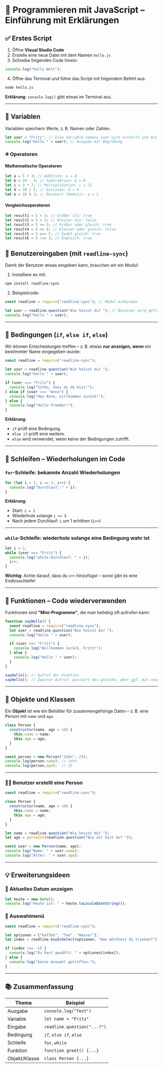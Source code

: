 # 📘 Programmieren mit JavaScript – Einführung mit Erklärungen

## ✅ Erstes Script

1. Öffne **Visual Studio Code**
2. Erstelle eine neue Datei mit dem Namen `hello.js`
3. Schreibe folgenden Code hinein:

```javascript
console.log("Hallo Welt");
```

4. Öffne das Terminal und führe das Script mit folgendem Befehl aus:

```bash
node hello.js
```

**Erklärung**: `console.log()` gibt etwas im Terminal aus.

---

## 🧠 Variablen

Variablen speichern Werte, z. B. Namen oder Zahlen.

```javascript
let user = "Fritz"; // Eine Variable namens user wird erstellt und mit dem Namen Fritz belegt
console.log("Hallo " + user); // Ausgabe mit Begrüßung
```
### ➕ Operatoren

#### Mathematische Operatoren

```javascript
let a = 5 + 3; // Addition: a = 8
let b = 10 - 4; // Subtraktion: b = 6
let c = 3 * 7; // Multiplikation: c = 21
let d = 20 / 5; // Division: d = 4
let e = 10 % 3; // Restwert (Modulo): e = 1
```

#### Vergleichsoperatoren

```javascript
let result1 = 5 > 3; // Größer als: true
let result2 = 5 < 3; // Kleiner als: false
let result3 = 5 >= 5; // Größer oder gleich: true
let result4 = 5 <= 4; // Kleiner oder gleich: false
let result5 = 5 === 5; // Exakt gleich: true
let result6 = 5 !== 3; // Ungleich: true
```

## 🎤 Benutzereingaben (mit `readline-sync`)

Damit der Benutzer etwas eingeben kann, brauchen wir ein Modul:

1. Installiere es mit:

```bash
npm install readline-sync
```

2. Beispielcode:

```javascript
const readline = require("readline-sync"); // Modul einbinden

let user = readline.question("Wie heisst du? "); // Benutzer wird gefragt
console.log("Hallo " + user);
```

---

## 🔁 Bedingungen (`if`, `else if`, `else`)

Wir können Entscheidungen treffen – z. B. etwas **nur anzeigen, wenn** ein bestimmter Name eingegeben wurde:

```javascript
const readline = require("readline-sync");

let user = readline.question("Wie heisst du? ");
console.log("Hallo " + user);

if (user === "Fritz") {
  console.log("Schön, dass du da bist!");
} else if (user === "Anna") {
  console.log("Hey Anna, willkommen zurück!");
} else {
  console.log("Hallo Fremder!");
}
```

**Erklärung**:

* `if` prüft eine Bedingung.
* `else if` prüft eine weitere.
* `else` wird verwendet, wenn keine der Bedingungen zutrifft.

---

## 🔂 Schleifen – Wiederholungen im Code

### `for`-Schleife: bekannte Anzahl Wiederholungen

```javascript
for (let i = 1; i <= 5; i++) {
  console.log("Durchlauf: " + i);
}
```

**Erklärung**:

* Start: `i = 1`
* Wiederhole solange `i <= 5`
* Nach jedem Durchlauf: `i` um 1 erhöhen (`i++`)

---

### `while`-Schleife: wiederhole **solange eine Bedingung wahr ist**

```javascript
let i = 1;
while (user === "Fritz") {
  console.log("while-Durchlauf: " + i);
  i++;
}
```

**Wichtig**: Achte darauf, dass du `i++` hinzufügst – sonst gibt es eine Endlosschleife!

---

## 🧩 Funktionen – Code wiederverwenden

Funktionen sind **"Mini-Programme"**, die man beliebig oft aufrufen kann:

```javascript
function sayHello() {
  const readline = require("readline-sync");
  let user = readline.question("Wie heisst du? ");
  console.log("Hallo " + user);

  if (user === "Fritz") {
    console.log("Willkommen zurück, Fritz!");
  } else {
    console.log("Hallo " + user);
  }
}

sayHello(); // Aufruf der Funktion
sayHello(); // Zweiter Aufruf: passiert das gleiche, aber ggf. mit neuem Namen
```

---

## 🧱 Objekte und Klassen

Ein **Objekt** ist wie ein Behälter für zusammengehörige Daten – z. B. eine Person mit `name` und `age`.

```javascript
class Person {
  constructor(name, age = 10) {
    this.name = name;
    this.age = age;
  }
}

const person = new Person("John", 25);
console.log(person.name); // John
console.log(person.age);  // 25
```

---

### 🧍‍♂️ Benutzer erstellt eine Person

```javascript
const readline = require("readline-sync");

class Person {
  constructor(name, age = 10) {
    this.name = name;
    this.age = age;
  }
}

let name = readline.question("Wie heisst du? ");
let age = parseInt(readline.question("Wie alt bist du? "));

const user = new Person(name, age);
console.log("Name: " + user.name);
console.log("Alter: " + user.age);
```

---

## 💡 Erweiterungsideen

### 📅 Aktuelles Datum anzeigen

```javascript
let heute = new Date();
console.log("Heute ist: " + heute.toLocaleDateString());
```

### 🔘 Auswahlmenü

```javascript
const readline = require("readline-sync");

let optionen = ["Kaffee", "Tee", "Wasser"];
let index = readline.keyInSelect(optionen, "Was möchtest du trinken?");

if (index !== -1) {
  console.log("Du hast gewählt: " + optionen[index]);
} else {
  console.log("Keine Auswahl getroffen.");
}
```

---

## 📚 Zusammenfassung

| Thema         | Beispiel                    |
| ------------- | --------------------------- |
| Ausgabe       | `console.log("Text")`       |
| Variable      | `let name = "Fritz"`        |
| Eingabe       | `readline.question("...?")` |
| Bedingung     | `if`, `else if`, `else`     |
| Schleife      | `for`, `while`              |
| Funktion      | `function greet() {...}`    |
| Objekt/Klasse | `class Person {...}`        |
